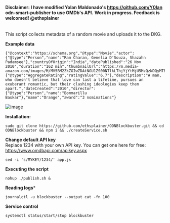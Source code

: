 **Disclaimer: I have modified Yolan Maldonado's https://github.com/Y0lan odn-smart-publisher to use OMDb's API.**
**Work in progress. Feedback is welcomed! @ethsplainer**
</br>
</br>
</br>
This script collects metadata of a random movie and uploads it to the DKG.

**Example data**
```
{"@context":"https://schema.org","@type":"Movie","actor":{"@type":"Person","name":"Ram Charan, Genelia D'Souza, Shazahn Padamsee"},"countryOfOrigin":"India","datePublished":"26 Nov 2010","duration":"162 min","thumbnailUrl":"https://m.media-amazon.com/images/M/MV5BM2ZkZGIwZDAtNGU1ZS00NTlkLThjYjYtMjU5MzQzNDQyMTBmXkEyXkFqcGdeQXVyODA2ODM3NDQ@._V1_SX300.jpg","aggregateRating":{"@type":"AggregateRating","ratingValue":"6.7"},"description":"A man, who doesn't believe that love can last a lifetime, pursues an exuberant romantic, but their clashing ideologies keep them apart.","dateCreated":"2010","director":{"@type":"Person","name":"Bommarillu Baskar"},"name":"Orange","award":"3 nominations"}
```
![image](https://user-images.githubusercontent.com/97244524/149531994-32c10675-cae3-4f15-a1cc-418eaea74c60.png)

**Installation:**
```
sudo git clone https://github.com/ethsplainer/ODNBlockbuster.git && cd ODNBlockbuster && npm i && ./createService.sh 
```
**Change default API key** </br>
Replace 1234 with your own API key. You can get one here for free: https://www.omdbapi.com/apikey.aspx
```
sed -i 's/MYKEY/1234/' app.js
```
**Executing the script**
```
nohup ./publish.sh &
```

**Reading logs***
```
journalctl -u blockbuster --output cat -fn 100
```

**Service control**
```
systemctl status/start/stop blockbuster
```
